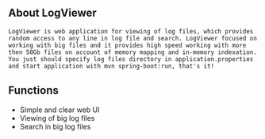 ## About LogViewer
	LogViewer is web application for viewing of log files, which provides random access to any line in log file and search. LogViewer focused on working with big files and it provides high speed working with more then 50Gb files on account of memory mapping and in-memory indexation. 
	You just should specify log files directory in application.properties and start application with mvn spring-boot:run, that's it!
## Functions
- Simple and clear web UI
- Viewing of big log files
- Search in big log files
